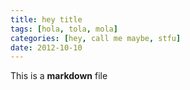 ```yaml
---
title: hey title
tags: [hola, tola, mola]
categories: [hey, call me maybe, stfu]
date: 2012-10-10
---
```


This is a **markdown** file

